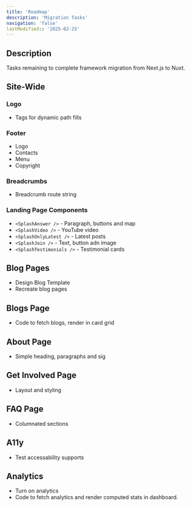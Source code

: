 ```yaml
---
title: 'Roadmap'
description: 'Migration Tasks'
navigation: 'false'
lastModified:: '2025-02-25'
---
```


## Description

Tasks remaining to complete framework migration from Next.js to Nuxt.

## Site-Wide

### Logo

- Tags for dynamic path fills

### Footer

- Logo
- Contacts
- Menu
- Copyright

### Breadcrumbs

- Breadcrumb route string

###  Landing Page Components

- `<SplashAnswer />` - Paragraph, buttons and map
- `<SplashVideo />` - YouTube video
- `<SplashOnlyLatest />` - Latest posts
- `<SplashJoin />` - Text, button adn image
- `<SplashTestimonials />` - Testimonial cards    


## Blog Pages

- Design Blog Template
- Recreate blog pages

## Blogs Page

- Code to fetch blogs, render in card grid

## About Page

- Simple heading, paragraphs and sig

## Get Involved Page

- Layout and styling

## FAQ Page

- Columnated sections

## A11y

- Test accessability supports

## Analytics

- Turn on analytics 
- Code to fetch analytics and render computed stats in dashboard.
